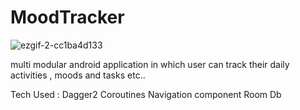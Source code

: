 # MoodTracker

![ezgif-2-cc1ba4d133](https://user-images.githubusercontent.com/54987308/169871246-961d7832-31d5-4c26-9811-c3ed835745a7.gif)


multi modular android application in which user can track their daily activities , moods and tasks etc..

Tech Used : 
  Dagger2
  Coroutines
  Navigation component
  Room Db
